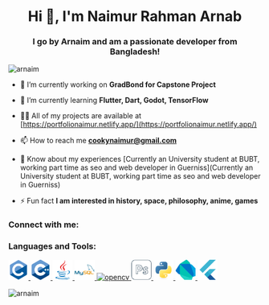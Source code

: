 <h1 align="center">Hi 👋, I'm Naimur Rahman Arnab</h1>
<h3 align="center">I go by Arnaim and am a passionate developer from Bangladesh!</h3>

<p align="left"> <img src="https://komarev.com/ghpvc/?username=arnaim&label=Profile%20views&color=0e75b6&style=flat" alt="arnaim" /> </p>

- 🔭 I’m currently working on **GradBond for Capstone Project**

- 🌱 I’m currently learning **Flutter, Dart, Godot, TensorFlow**

- 👨‍💻 All of my projects are available at [https://portfolionaimur.netlify.app/](https://portfolionaimur.netlify.app/)

- 📫 How to reach me **cookynaimur@gmail.com**

- 📄 Know about my experiences [Currently an University student at BUBT, working part time as seo and web developer in Guerniss](Currently an University student at BUBT, working part time as seo and web developer in Guerniss)

- ⚡ Fun fact **I am interested in history, space, philosophy, anime, games**

<h3 align="left">Connect with me:</h3>
<p align="left">
</p>

<h3 align="left">Languages and Tools:</h3>
<p align="left">
  <a href="https://www.cprogramming.com/" target="_blank" rel="noreferrer">
    <img src="https://raw.githubusercontent.com/devicons/devicon/master/icons/c/c-original.svg" alt="c" width="40" height="40"/>
  </a>
  <a href="https://www.w3schools.com/cpp/" target="_blank" rel="noreferrer">
    <img src="https://raw.githubusercontent.com/devicons/devicon/master/icons/cplusplus/cplusplus-original.svg" alt="cplusplus" width="40" height="40"/>
  </a>
  <a href="https://www.java.com" target="_blank" rel="noreferrer">
    <img src="https://raw.githubusercontent.com/devicons/devicon/master/icons/java/java-original.svg" alt="java" width="40" height="40"/>
  </a>
  <a href="https://www.mysql.com/" target="_blank" rel="noreferrer">
    <img src="https://raw.githubusercontent.com/devicons/devicon/master/icons/mysql/mysql-original-wordmark.svg" alt="mysql" width="40" height="40"/>
  </a>
  <a href="https://opencv.org/" target="_blank" rel="noreferrer">
    <img src="https://www.vectorlogo.zone/logos/opencv/opencv-icon.svg" alt="opencv" width="40" height="40"/>
  </a>
  <a href="https://www.photoshop.com/en" target="_blank" rel="noreferrer">
    <img src="https://raw.githubusercontent.com/devicons/devicon/master/icons/photoshop/photoshop-line.svg" alt="photoshop" width="40" height="40"/>
  </a>
  <a href="https://www.python.org" target="_blank" rel="noreferrer">
    <img src="https://raw.githubusercontent.com/devicons/devicon/master/icons/python/python-original.svg" alt="python" width="40" height="40"/>
  </a>
  <a href="https://dart.dev/" target="_blank" rel="noreferrer">
    <img src="https://raw.githubusercontent.com/devicons/devicon/master/icons/dart/dart-original.svg" alt="dart" width="40" height="40"/>
  </a>
  <a href="https://flutter.dev/" target="_blank" rel="noreferrer">
    <img src="https://raw.githubusercontent.com/devicons/devicon/master/icons/flutter/flutter-original.svg" alt="flutter" width="40" height="40"/>
  </a>
</p>


<p><img align="center" src="https://github-readme-stats.vercel.app/api/top-langs?username=arnaim&show_icons=true&locale=en&layout=compact" alt="arnaim" /></p>
